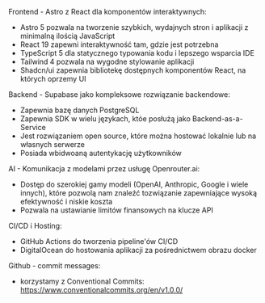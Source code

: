 Frontend - Astro z React dla komponentów interaktywnych:

- Astro 5 pozwala na tworzenie szybkich, wydajnych stron i aplikacji z minimalną ilością JavaScript
- React 19 zapewni interaktywność tam, gdzie jest potrzebna
- TypeScript 5 dla statycznego typowania kodu i lepszego wsparcia IDE
- Tailwind 4 pozwala na wygodne stylowanie aplikacji
- Shadcn/ui zapewnia bibliotekę dostępnych komponentów React, na których oprzemy UI

Backend - Supabase jako kompleksowe rozwiązanie backendowe:

- Zapewnia bazę danych PostgreSQL
- Zapewnia SDK w wielu językach, któe posłużą jako Backend-as-a-Service
- Jest rozwiązaniem open source, które można hostować lokalnie lub na własnych serwerze
- Posiada wbidwoaną autentykację użytkowników

AI - Komunikacja z modelami przez usługę Openrouter.ai:

- Dostęp do szerokiej gamy modeli (OpenAI, Anthropic, Google i wiele innych), które pozwolą nam znaleźć tozwiązanie zapewniające wysoką efektywność i niskie koszta
- Pozwala na ustawianie limitów finansowych na klucze API

CI/CD i Hosting:

- GitHub Actions do tworzenia pipeline'ów CI/CD
- DigitalOcean do hostowania aplikacji za pośrednictwem obrazu docker

Github - commit messages:

- korzystamy z Conventional Commits: https://www.conventionalcommits.org/en/v1.0.0/
